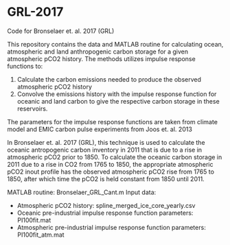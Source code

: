 # GRL-2017
Code for Bronselaer et. al. 2017 (GRL)


This repository contains the data and MATLAB routine for calculating ocean, atmospheric and land anthropogenic carbon storage 
for a given atmospheric pCO2 history. The methods utilizes impulse response functions to:
1. Calculate the carbon emissions needed to produce the observed atmospheric pCO2 history
2. Convolve the emissions history with the impulse response function for oceanic and land carbon to give the respective
carbon storage in these reservoirs.

The parameters for the impulse response functions are taken from climate model and EMIC carbon pulse experiments from Joos et. al. 2013

In Bronselaer et. al. 2017 (GRL), this technique is used to calculate the oceanic antropogenic carbon inventory in 2011 that
is due to a rise in atmospheric pCO2 prior to 1850. To calculate the oceanic carbon storage in 2011 due to a rise in CO2 from 1765 to 1850, the appropriate atmospheric pCO2 inout profile has the observed atmospheric pCO2 rise from 1765 to 1850, after which time the pCO2 is held constant from 1850 until 2011.

MATLAB routine: Bronselaer_GRL_Cant.m
Input data: 
- Atmospheric pCO2 history: spline_merged_ice_core_yearly.csv
- Oceanic pre-industrial impulse response function parameters: PI100fit.mat
- Atmospheric pre-industrial impulse response function parameters: PI100fit_atm.mat
